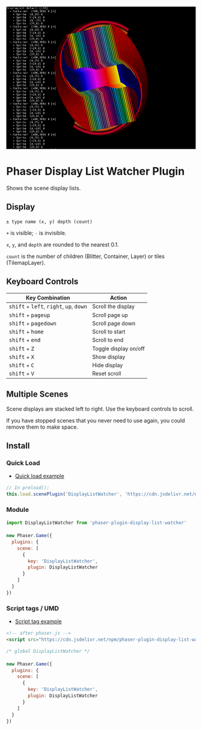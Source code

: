 ![Preview](preview.png)

Phaser Display List Watcher Plugin
==================================

Shows the scene display lists.

Display
-------

    ± type name (x, y) depth (count) 

`+` is visible; `-` is invisible.

`x`, `y`, and `depth` are rounded to the nearest 0.1.

`count` is the number of children (Blitter, Container, Layer) or tiles (TilemapLayer).

Keyboard Controls
-----------------

| Key Combination                                                   | Action                |
|-------------------------------------------------------------------|-----------------------|
| <kbd>shift</kbd> + <kbd>left</kbd>, <kbd>right</kbd>, <kbd>up</kbd>, <kbd>down</kbd> | Scroll the display |
| <kbd>shift</kbd> + <kbd>pageup</kbd>                              | Scroll page up        |
| <kbd>shift</kbd> + <kbd>pagedown</kbd>                            | Scroll page down      |
| <kbd>shift</kbd> + <kbd>home</kbd>                                | Scroll to start       |
| <kbd>shift</kbd> + <kbd>end</kbd>                                 | Scroll to end         |
| <kbd>shift</kbd> + <kbd>Z</kbd>                                   | Toggle display on/off |
| <kbd>shift</kbd> + <kbd>X</kbd>                                   | Show display          |
| <kbd>shift</kbd> + <kbd>C</kbd>                                   | Hide display          |
| <kbd>shift</kbd> + <kbd>V</kbd>                                   | Reset scroll          |

Multiple Scenes
---------------

Scene displays are stacked left to right. Use the keyboard controls to scroll.

If you have stopped scenes that you never need to use again, you could remove them to make space.

Install
-------

### Quick Load

- [Quick load example](https://phaser.io/sandbox/W8VM9ZYG)

```js
// In preload():
this.load.scenePlugin('DisplayListWatcher', 'https://cdn.jsdelivr.net/npm/phaser-plugin-display-list-watcher@1.2.0')
```

### Module

```js
import DisplayListWatcher from 'phaser-plugin-display-list-watcher'

new Phaser.Game({
  plugins: {
    scene: [
      {
        key: 'DisplayListWatcher',
        plugin: DisplayListWatcher
      }
    ]
  }
})
```

### Script tags / UMD

- [Script tag example](https://codepen.io/samme/pen/EaYmBwp)

```html
<!-- after phaser.js -->
<script src="https://cdn.jsdelivr.net/npm/phaser-plugin-display-list-watcher@1.2.0"></script>
```

```js
/* global DisplayListWatcher */

new Phaser.Game({
  plugins: {
    scene: [
      {
        key: 'DisplayListWatcher',
        plugin: DisplayListWatcher
      }
    ]
  }
})
```
